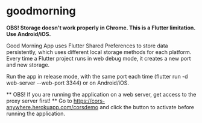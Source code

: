 # goodmorning

**OBS! Storage doesn't work properly in Chrome. This is a Flutter limitation. Use Android/iOS.**

Good Morning App uses Flutter Shared Preferences to store data persistently, which uses different local storage methods for each platform. Every time a Flutter project runs in web debug mode, it creates a new port and new storage. 

Run the app in release mode, with the same port each time (flutter run -d web-server --web-port 3344) or on Android/iOS.

** OBS! If you are running the application on a web server, get access to the proxy server first! **
Go to https://cors-anywhere.herokuapp.com/corsdemo and click the button to activate before running the application. 
